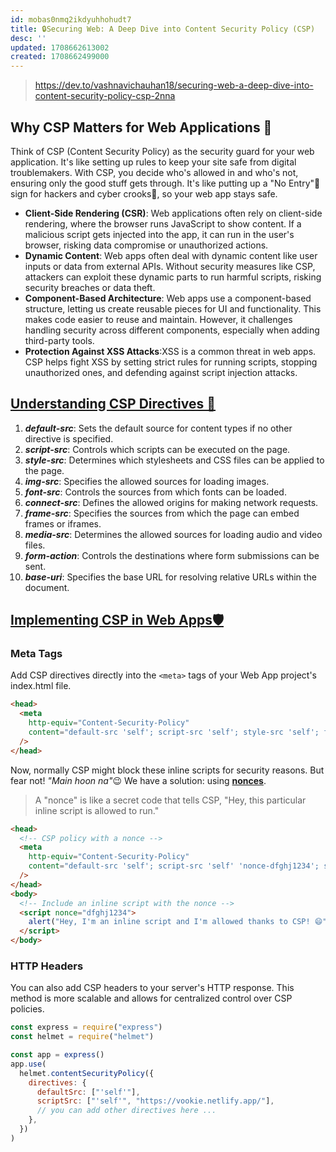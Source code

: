 ```yaml
---
id: mobas0nmq2ikdyuhhohudt7
title: 🔒Securing Web: A Deep Dive into Content Security Policy (CSP)
desc: ''
updated: 1708662613002
created: 1708662499000
---
```


> https://dev.to/vashnavichauhan18/securing-web-a-deep-dive-into-content-security-policy-csp-2nna

## Why CSP Matters for Web Applications 🤔

Think of CSP (Content Security Policy) as the security guard for your web application. It's like setting up rules to keep your site safe from digital troublemakers. With CSP, you decide who's allowed in and who's not, ensuring only the good stuff gets through. It's like putting up a "No Entry"🚫 sign for hackers and cyber crooks👾, so your web app stays safe.

- **Client-Side Rendering (CSR)**: Web applications often rely on client-side rendering, where the browser runs JavaScript to show content. If a malicious script gets injected into the app, it can run in the user's browser, risking data compromise or unauthorized actions.
- **Dynamic Content**: Web apps often deal with dynamic content like user inputs or data from external APIs. Without security measures like CSP, attackers can exploit these dynamic parts to run harmful scripts, risking security breaches or data theft.
- **Component-Based Architecture**: Web apps use a component-based structure, letting us create reusable pieces for UI and functionality. This makes code easier to reuse and maintain. However, it challenges handling security across different components, especially when adding third-party tools.
- **Protection Against XSS Attacks**:XSS is a common threat in web apps. CSP helps fight XSS by setting strict rules for running scripts, stopping unauthorized ones, and defending against script injection attacks.

## [Understanding CSP Directives 🧠](https://dev.to/vashnavichauhan18/securing-web-a-deep-dive-into-content-security-policy-csp-2nna#understanding-csp-directives)

1. _**default-src**_: Sets the default source for content types if no other directive is specified.
2. _**script-src**_: Controls which scripts can be executed on the page.
3. _**style-src**_: Determines which stylesheets and CSS files can be applied to the page.
4. _**img-src**_: Specifies the allowed sources for loading images.
5. **_font-src_**: Controls the sources from which fonts can be loaded.
6. _**connect-src**_: Defines the allowed origins for making network requests.
7. _**frame-src**_: Specifies the sources from which the page can embed frames or iframes.
8. _**media-src**_: Determines the allowed sources for loading audio and video files.
9. **_form-action_**: Controls the destinations where form submissions can be sent.
10. _**base-uri**_: Specifies the base URL for resolving relative URLs within the document.

## [Implementing CSP in Web Apps🛡️](https://dev.to/vashnavichauhan18/securing-web-a-deep-dive-into-content-security-policy-csp-2nna#implementing-csp-in-web-apps)

### Meta Tags

Add CSP directives directly into the `<meta>` tags of your Web App project's index.html file.

```html
<head>
  <meta
    http-equiv="Content-Security-Policy"
    content="default-src 'self'; script-src 'self'; style-src 'self'; font-src 'self'; img-src 'self'; frame-src 'self'"
  />
</head>
```

Now, normally CSP might block these inline scripts for security reasons. But fear not! *"Main hoon na"*😉 We have a solution: using **[nonces](https://developer.mozilla.org/en-US/docs/Web/HTML/Global_attributes/nonce)**.

> A "nonce" is like a secret code that tells CSP, "Hey, this particular inline script is allowed to run."

```html
<head>
  <!-- CSP policy with a nonce -->
  <meta
    http-equiv="Content-Security-Policy"
    content="default-src 'self'; script-src 'self' 'nonce-dfghj1234'; style-src 'self'; font-src 'self'; img-src 'self'; frame-src 'self'"
  />
</head>
<body>
  <!-- Include an inline script with the nonce -->
  <script nonce="dfghj1234">
    alert("Hey, I'm an inline script and I'm allowed thanks to CSP! 😄")
  </script>
</body>
```

### HTTP Headers

You can also add CSP headers to your server's HTTP response. This method is more scalable and allows for centralized control over CSP policies.

```js
const express = require("express")
const helmet = require("helmet")

const app = express()
app.use(
  helmet.contentSecurityPolicy({
    directives: {
      defaultSrc: ["'self'"],
      scriptSrc: ["'self'", "https://vookie.netlify.app/"],
      // you can add other directives here ...
    },
  })
)
```
